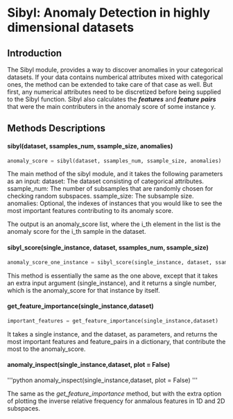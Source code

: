 # Sibyl: Anomaly Detection in highly dimensional datasets

## Introduction

The Sibyl module, provides a way to discover anomalies in your categorical datasets. If your data contains numberical attributes mixed with categorical ones, the method can be extended to take care of that case as well. But first, any numerical attributes need to be discretized before being supplied to the Sibyl function. Sibyl also calculates the ***features*** and ***feature pairs*** that were the main contributers in the anomaly score of some instance y.


## Methods Descriptions
#### sibyl(dataset, ssamples_num, ssample_size, anomalies)
```python
anomaly_score = sibyl(dataset, ssamples_num, ssample_size, anomalies)
```

The main method of the sibyl module,  and it takes the following parameters as an input:
dataset: The dataset consisting of categorical attributes.
ssample_num: The number of subsamples that are randomly chosen for checking random subspaces.
ssample_size: The subsample size.
anomalies: Optional, the indexes of instances that you would like to see the most important features contributing to its anomaly score.

The output is an anomaly_score list, where the i_th element in the list is the anomaly score for the i_th sample in the dataset.

#### sibyl_score(single_instance, dataset, ssamples_num, ssample_size)
```python
anomaly_score_one_instance = sibyl_score(single_instance, dataset, ssamples_num, ssample_size)
```

This method is essentially the same as the one above, except that it takes an extra input argument (single_instance), and it returns a single number, which is the anomaly_score for that instance by itself.

#### get_feature_importance(single_instance,dataset)
```python
important_features = get_feature_importance(single_instance,dataset)
```
It takes a single instance, and the dataset, as parameters, and returns the most important features and feature_pairs in a dictionary, that contribute the most to the anomaly_score.

#### anomaly_inspect(single_instance,dataset, plot = False)
'''python
anomaly_inspect(single_instance,dataset, plot = False)
'''

The same as the *get_feature_importance* method, but with the extra option of plotting the inverse relative frequency for anmalous features in 1D and 2D subspaces.
